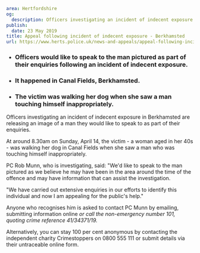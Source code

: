 ```yaml
area: Hertfordshire
og:
  description: Officers investigating an incident of indecent exposure in Berkhamsted are releasing an image of a man they would like to speak to as part of their enquiries.
publish:
  date: 23 May 2019
title: Appeal following incident of indecent exposure - Berkhamsted
url: https://www.herts.police.uk/news-and-appeals/appeal-following-incident-of-indecent-exposure-berkhamsted-0262d
```

* ### Officers would like to speak to the man pictured as part of their enquiries following an incident of indecent exposure.

 * ### It happened in Canal Fields, Berkhamsted.

 * ### The victim was walking her dog when she saw a man touching himself inappropriately.

Officers investigating an incident of indecent exposure in Berkhamsted are releasing an image of a man they would like to speak to as part of their enquiries.

At around 8.30am on Sunday, April 14, the victim - a woman aged in her 40s - was walking her dog in Canal Fields when she saw a man who was touching himself inappropriately.

PC Rob Munn, who is investigating, said: "We'd like to speak to the man pictured as we believe he may have been in the area around the time of the offence and may have information that can assist the investigation.

"We have carried out extensive enquiries in our efforts to identify this individual and now I am appealing for the public's help."

Anyone who recognises him is asked to contact PC Munn by emailing, submitting information online _or call the non-emergency number 101, quoting crime reference 41/34371/19._

Alternatively, you can stay 100 per cent anonymous by contacting the independent charity Crimestoppers on 0800 555 111 or submit details via their untraceable online form.
